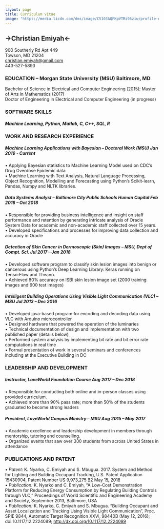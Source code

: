 ```yaml
---
layout: page
title: Curriculum vitae
image: "https://media.licdn.com/dms/image/C5103AQFKpVTMi96ziw/profile-displayphoto-shrink_200_200/0?e=1575504000&v=beta&t=vD95JjYz4zz_6sz1d00tgpmKBq5jjBEIW-a9eKe8NnI"
---
```


## ->Christian Emiyah<-
900 Southerly Rd Apt 449  
Towson, MD 21204  
christian.emiyah@gmail.com  
443-527-5893  

### EDUCATION – Morgan State University (MSU)	                              	                  Baltimore, MD
Bachelor of Science in Electrical and Computer Engineering (2015);        Master of Arts in Mathematics (2017)  
Doctor of Engineering in Electrical and Computer Engineering (in progress)	

### SOFTWARE SKILLS
##### Machine Learning, Python, Matlab, C, C++, SQL, R

### WORK AND RESEARCH EXPERIENCE
##### _Machine Learning Applications with Bayesian – Doctoral Work 	(MSU)	     		     Jan 2019 - Current_
•	Applying Bayesian statistics to Machine Learning Model used on CDC’s Drug Overdose Epidemic data  
•	Machine Learning with Text Analysis, Natural Language Processing, Object Recognition, Modelling and Forecasting using Python’s Scikit-learn, Pandas, Numpy and NLTK libraries.  

##### _Data Systems Analyst	 – Baltimore City Public Schools Human Capital			        Feb 2018 – Oct 2018_
•	Responsible for providing business intelligence and insight on staff performance and retention by generating intricate analysis of Oracle System Data for academic and non-academic staff collected over 15 years.  
•	Developed specifications and processes for improving data collection and accuracy in Oracle  

##### _Detection of Skin Cancer in Dermoscopic (Skin) Images – MSU, Dept of Compt. Sci.    Jul 2017 – Jan 2018_
•	Developed software program to classify skin lesion images into benign or cancerous using Python’s Deep Learning Library: Keras running on TensorFlow and Theano.   
•	Achieved 80% accuracy on ISBI skin lesion image set (2000 training images and 600 test images)  

##### _Intelligent Building Operations Using Visible Light Communication (VLC) – MSU	     Jul 2013 – Dec 2016_
•	Developed java-based program for encoding and decoding data using VLC with Arduino microcontroller  
•	Designed hardware that powered the operation of the luminaries   
•	Technical documentation of design and implementation with two published paper (details below)  
•	Performed system analysis by implementing bit rate and bit error rate computations in real time  
•	Formal presentation of work in several seminars and conferences including at the Executive Building in DC  

### LEADERSHIP AND DEVELOPMENT
##### _Instructor, LoveWorld Foundation Course				                                      Aug 2017 – Dec 2018_
•	Responsible for conducting both online and in-person classes using provided curriculum.   
•	Achieved more than 90% pass rate; more than 50% of the students graduated to become strong leaders  

##### _President, LoveWorld Campus Ministry – MSU		                                      Aug 2015 – May 2017_
•	Academic excellence and leadership development in members through mentorship, tutoring and counselling.  
•	Organized events that saw over 300 students from across United States in attendance  

### PUBLICATIONS AND PATENT
•	_Patent:_ K. Nyarko, C. Emiyah and S. Mbugua. 2017. System and Method for Lighting and Building Occupant Tracking, U.S. Patent Application 15430904, Patent Number US 9,973,275 B2 May 15, 2018   
•	_Publication:_ K. Nyarko and C. Emiyah, “A Low-Cost Demonstration Platform for Reducing Energy Consumption by Regulating Building Controls through VLC,” Proceedings of World Scientific and Engineering Academy and Society, September 2013, Baltimore, USA   
•	_Publication:_ K. Nyarko, C. Emiyah and S. Mbugua. “Building Occupant and Asset Localization and Tracking Using Visible Light Communication”, Proc. SPIE 9844, Automatic Target Recognition XXVI, 98440B (May 12, 2016); doi:10.1117/12.2224089; http://dx.doi.org/10.1117/12.2224089
